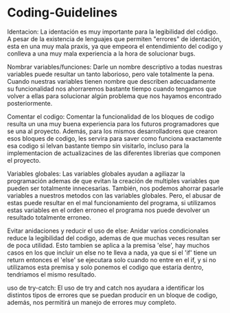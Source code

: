 # Coding-Guidelines

Identacion:
    La identación es muy importante para la legibilidad del código. A pesar de la existencia de lenguajes que permiten "errores" de identación, esta en una muy mala praxis, ya que empeora el entendimiento del codigo y conlleva a una muy mala experiencia a la hora de solucionar bugs.

Nombrar variables/funciones:
    Darle un nombre descriptivo a todas nuestras variables puede resultar un tanto laborioso, pero vale totalmente la pena. Cuando nuestras variables tienen nombre que describen adecuadamente su funcionalidad nos ahorraremos bastante tiempo cuando tengamos que volver a ellas para solucionar algún problema que nos hayamos encontrado posteriormente.

Comentar el codigo:
    Comentar la funcionalidad de los bloques de codigo resulta un una muy buena experiencia para los futuros programadores que se una al proyecto. Además, para los mismos desarrolladores que crearon esos bloques de codigo, les servira para saver como funciona exactamente esa codigo si lelvan bastante tiempo sin visitarlo, incluso para la implementacion de actualizacines de las diferentes librerias que componen el proyecto.

Variables globales:
    Las variables globales ayudan a agiliazar la programación ademas de que evitan la creación de multiples variables que pueden ser totalmente innecesarias. También, nos podemos ahorrar pasarle variables a nuestros metodos con las variables globales. Pero, el abusar de estas puede resultar en el mal funcionamiento del programa, si utilizamos estas variables en el orden erroneo el programa nos puede devolver un resultado totalmente erroneo.

Evitar anidaciones y reducir el uso de else:
    Anidar varios condicionales reduce la legibilidad del codigo, ademas de que muchas veces resultan ser de poca utilidad. Esto tambien se aplica a la premisa 'else', hay muchos casos en los que incluir un else no te lleva a nada, ya que si el 'if' tiene un return entonces el 'else' se ejecutara solo cuando no entre en el if, y si no utilizamos esta premisa y solo ponemos el codigo que estaría dentro, tendriamos el mismo resultado.
    
uso de try-catch:
    El uso de try and catch nos ayudara a identificar los distintos tipos de errores que se puedan producir en un bloque de codigo, además, nos permitirá un manejo de errores muy completo.